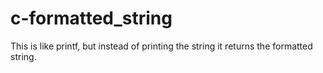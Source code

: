 # c-formatted_string
This is like printf, but instead of printing the string it returns the formatted string.
